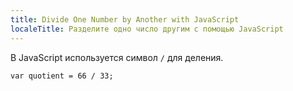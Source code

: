 ```yaml
---
title: Divide One Number by Another with JavaScript
localeTitle: Разделите одно число другим с помощью JavaScript
---
```

В JavaScript используется символ `/` для деления.
```
var quotient = 66 / 33; 

```